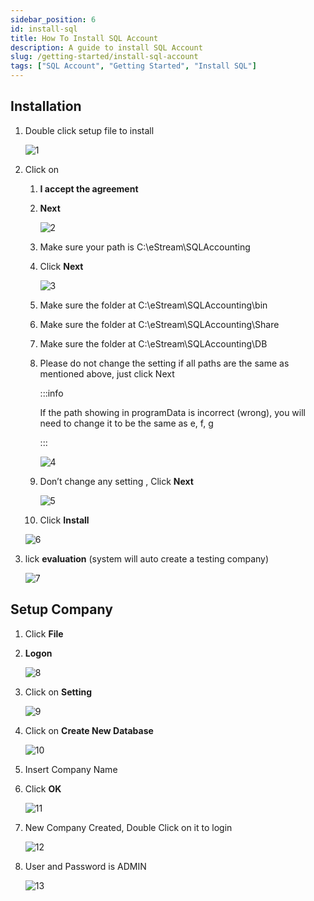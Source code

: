 ```yaml
---
sidebar_position: 6
id: install-sql
title: How To Install SQL Account
description: A guide to install SQL Account
slug: /getting-started/install-sql-account
tags: ["SQL Account", "Getting Started", "Install SQL"]
---
```


## Installation

1. Double click setup file to install

   ![1](/img/getting-started/install-sql/1.png)

2. Click on

   1. **I accept the agreement**

   2. **Next**

      ![2](/img/getting-started/install-sql/2.png)

   3. Make sure your path is C:\eStream\SQLAccounting

   4. Click **Next**

      ![3](/img/getting-started/install-sql/3.png)

   5. Make sure the folder at C:\eStream\SQLAccounting\bin

   6. Make sure the folder at C:\eStream\SQLAccounting\Share

   7. Make sure the folder at C:\eStream\SQLAccounting\DB

   8. Please do not change the setting if all paths are the same as mentioned above, just click Next

      :::info

      If the path showing in programData is incorrect (wrong), you will need to change it to be the same as e, f, g

      :::

      ![4](/img/getting-started/install-sql/4.png)

   9. Don’t change any setting , Click **Next**

      ![5](/img/getting-started/install-sql/5.png)

   10. Click **Install**

      ![6](/img/getting-started/install-sql/6.png)

3. lick **evaluation** (system will auto create a testing company)

   ![7](/img/getting-started/install-sql/7.png)

## Setup Company

1. Click **File**

2. **Logon**

   ![8](/img/getting-started/install-sql/8.png)

3. Click on **Setting**

   ![9](/img/getting-started/install-sql/9.png)

4. Click on **Create New Database**

   ![10](/img/getting-started/install-sql/10.png)

5. Insert Company Name

6. Click **OK**

   ![11](/img/getting-started/install-sql/11.png)

7. New Company Created, Double Click on it to login

   ![12](/img/getting-started/install-sql/12.png)

8. User and Password is ADMIN

   ![13](/img/getting-started/install-sql/13.png)
